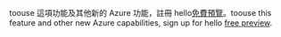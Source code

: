 <span data-ttu-id="8043e-101">toouse 這項功能及其他新的 Azure 功能，註冊 hello[免費預覽](https://account.windowsazure.com/PreviewFeatures)。</span><span class="sxs-lookup"><span data-stu-id="8043e-101">toouse this feature and other new Azure capabilities, sign up for hello [free preview](https://account.windowsazure.com/PreviewFeatures).</span></span>

